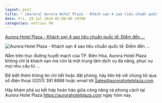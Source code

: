 ```yaml
---
layout: post
title: " [Aurora] Aurora Hotel Plaza - Khách sạn 4 sao tiêu chuẩn quốc tế: Điểm đến ..."
date: Fri, 19 Jul 2024 01:00:00 +0700
categories: entries VN
---
```

[Aurora Hotel Plaza - Khách sạn 4 sao tiêu chuẩn quốc tế: Điểm đến ...](https://daibieunhandan.vn/du-lich-the-thao/aurora-hotel-plaza-khach-san-4-sao-tieu-chuan-quoc-te-diem-den-ly-tuong-cho-moi-nhu-cau-i381465/)

![Aurora Hotel Plaza - Khách sạn 4 sao tiêu chuẩn quốc tế: Điểm đến ...](https://img.daibieunhandan.vn/Files/Images/2024/07/19/QU-1721361245428.jpg)

Nằm trên trục đường huyết mạch của TP. Biên Hòa, Aurora Hotel Plaza không chỉ là khách sạn mà còn là một trung tâm dịch vụ đa năng, phục vụ mọi nhu cầu từ ...

Để biết thêm thông tin chi tiết hoặc đặt phòng, hãy liên hệ với chúng tôi qua số điện thoại (0251) 391 8888 hoặc email tới Sales@aurorahotelplaza.com.

Hãy khám phá sự kết hợp hoàn hảo giữa công năng và phong cách tại Aurora Hotel Plaza https://aurorahotelplaza.com ngay hôm nay.

